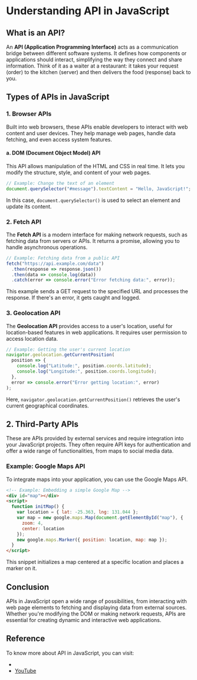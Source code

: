 # Understanding API in JavaScript

## What is an API?

An **API (Application Programming Interface)** acts as a communication bridge between different software systems. It defines how components or applications should interact, simplifying the way they connect and share information. Think of it as a waiter at a restaurant: it takes your request (order) to the kitchen (server) and then delivers the food (response) back to you.


## Types of APIs in JavaScript

### 1. Browser APIs
Built into web browsers, these APIs enable developers to interact with web content and user devices. They help manage web pages, handle data fetching, and even access system features.

#### a. DOM (Document Object Model) API
This API allows manipulation of the HTML and CSS in real time. It lets you modify the structure, style, and content of your web pages.

```javascript
// Example: Change the text of an element
document.querySelector("#message").textContent = "Hello, JavaScript!";
```

In this case, `document.querySelector()` is used to select an element and update its content.


### 2. Fetch API
The **Fetch API** is a modern interface for making network requests, such as fetching data from servers or APIs. It returns a promise, allowing you to handle asynchronous operations.

```javascript
// Example: Fetching data from a public API
fetch("https://api.example.com/data")
  .then(response => response.json())
  .then(data => console.log(data))
  .catch(error => console.error("Error fetching data:", error));
```

This example sends a GET request to the specified URL and processes the response. If there's an error, it gets caught and logged.

### 3. Geolocation API
The **Geolocation API** provides access to a user's location, useful for location-based features in web applications. It requires user permission to access location data.

```javascript
// Example: Getting the user's current location
navigator.geolocation.getCurrentPosition(
  position => {
    console.log("Latitude:", position.coords.latitude);
    console.log("Longitude:", position.coords.longitude);
  },
  error => console.error("Error getting location:", error)
);
```

Here, `navigator.geolocation.getCurrentPosition()` retrieves the user's current geographical coordinates.


## 2. Third-Party APIs
These are APIs provided by external services and require integration into your JavaScript projects. They often require API keys for authentication and offer a wide range of functionalities, from maps to social media data.

### Example: Google Maps API
To integrate maps into your application, you can use the Google Maps API.

```html
<!-- Example: Embedding a simple Google Map -->
<div id="map"></div>
<script>
  function initMap() {
    var location = { lat: -25.363, lng: 131.044 };
    var map = new google.maps.Map(document.getElementById("map"), {
      zoom: 4,
      center: location
    });
    new google.maps.Marker({ position: location, map: map });
  }
</script>
```

This snippet initializes a map centered at a specific location and places a marker on it.


## Conclusion

APIs in JavaScript open a wide range of possibilities, from interacting with web page elements to fetching and displaying data from external sources. Whether you're modifying the DOM or making network requests, APIs are essential for creating dynamic and interactive web applications.

## Reference
To know more about API in JavaScript, you can visit:
 - []()
 - [YouTube](https://www.youtube.com/watch?v=wfFoCI6mtvc&list=PLfEr2kn3s-br9ZFmejfLhAgMbGgbpdof8&index=116)